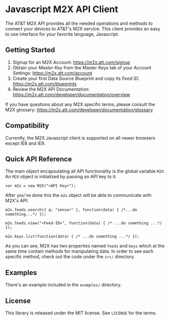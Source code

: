 Javascript M2X API Client
=========================

The AT&T M2X API provides all the needed operations and methods to connect your devices to AT&T's M2X service. This client provides an easy to use interface for your favorite language, Javascript.


Getting Started
---------------
1. Signup for an M2X Account: https://m2x.att.com/signup
2. Obtain your *Master Key* from the Master Keys tab of your Account Settings: https://m2x.att.com/account
3. Create your first Data Source Blueprint and copy its *Feed ID*: https://m2x.att.com/blueprints
4. Review the M2X API Documentation: https://m2x.att.com/developer/documentation/overview

If you have questions about any M2X specific terms, please consult the M2X glossary: https://m2x.att.com/developer/documentation/glossary


Compatibility
-------------
Currently, the M2X Javascript client is supported on all newer browsers except IE8 and IE9.


Quick API Reference
-------------------
The main object encapsulating all API functionality is the global variable ``M2X``.
An ``M2X`` object is initialized by passing an API key to it:

    var m2x = new M2X("<API Key>");

After you've done this the ``m2x`` object will be able to communicate with M2X's API:

    m2x.feeds.search({ q: "sensor" }, function(data) { /*...do something...*/ });

    m2x.feeds.view("<Feed-ID>", function(data) { /* ...do something ...*/ });

    m2x.keys.list(function(data) { /* ...do something ...*/ });

As you can see, M2X has two properties named ``feeds`` and ``keys`` which
at the same time contain methods for manipulating data. In order to see each
specific method, check out the code under the ``src/`` directory.


Examples
--------
There's an example included in the ``examples/`` directory.


License
-------
This library is released under the MIT license. See ``LICENSE`` for the terms.

